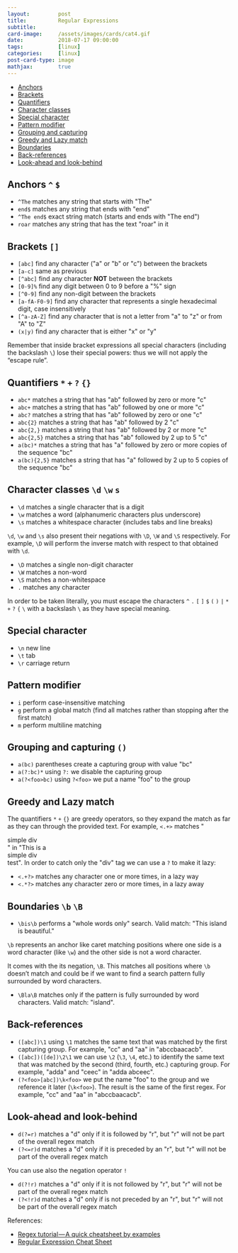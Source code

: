 ```yaml
---
layout:         post
title:          Regular Expressions
subtitle:
card-image:     /assets/images/cards/cat4.gif
date:           2018-07-17 09:00:00
tags:           [linux]
categories:     [linux]
post-card-type: image
mathjax:        true
---
```


* <a href="#Anchors">Anchors</a>
* <a href="#Brackets">Brackets</a>
* <a href="#Quantifiers">Quantifiers</a>
* <a href="#Character classes">Character classes</a>
* <a href="#Special character">Special character</a>
* <a href="#Pattern modifier">Pattern modifier</a>
* <a href="#Grouping and capturing">Grouping and capturing</a>
* <a href="#Greedy and Lazy match">Greedy and Lazy match</a>
* <a href="#Boundaries">Boundaries</a>
* <a href="#Back-references">Back-references</a>
* <a href="#Look-ahead and look-behind">Look-ahead and look-behind</a>

## <a name="Anchors">Anchors `^` `$`</a>

* `^The` matches any string that starts with "The"
* `end$` matches any string that ends with "end"
* `^The end$` exact string match (starts and ends with "The end")
* `roar` matches any string that has the text "roar" in it

## <a name="Brackets">Brackets `[]`</a>

* `[abc]` find any character ("a" or "b" or "c") between the brackets
* `[a-c]` same as previous
* `[^abc]` find any character **NOT** between the brackets
* `[0-9]%` find any digit between 0 to 9 before a "%" sign
* `[^0-9]` find any non-digit between the brackets
* `[a-fA-F0-9]` find any character that represents a single hexadecimal digit, case insensitively
* `[^a-zA-Z]` find any character that is not a letter from "a" to "z" or from "A" to "Z"
* `(x|y)` find any character that is either "x" or "y"

Remember that inside bracket expressions all special characters (including the backslash `\`) lose their special powers: thus we will not apply the “escape rule”.

## <a name="Quantifiers">Quantifiers `*` `+` `?` `{}`</a>

* `abc*` matches a string that has "ab" followed by zero or more "c"
* `abc+` matches a string that has "ab" followed by one or more "c"
* `abc?` matches a string that has "ab" followed by zero or one "c"
* `abc{2}` matches a string that has "ab" followed by 2 "c"
* `abc{2,}` matches a string that has "ab" followed by 2 or more "c"
* `abc{2,5}` matches a string that has "ab" followed by 2 up to 5 "c"
* `a(bc)*` matches a string that has "a" followed by zero or more copies of the sequence "bc"
* `a(bc){2,5}` matches a string that has "a" followed by 2 up to 5 copies of the sequence "bc"

## <a name="Character classes">Character classes `\d` `\w` `s`</a>

* `\d` matches a single character that is a digit
* `\w` matches a word (alphanumeric characters plus underscore)
* `\s` matches a whitespace character (includes tabs and line breaks)

`\d`, `\w` and `\s` also present their negations with `\D`, `\W` and `\S` respectively. For example, `\D` will perform the inverse match with respect to that obtained with `\d`.

* `\D` matches a single non-digit character
* `\W` matches a non-word
* `\S` matches a non-whitespace
* `.` matches any character

In order to be taken literally, you must escape the characters `^` `.` `[` `]` `$` `(` `)` `|` `*` `+` `?` `{` `\` with a backslash `\` as they have special meaning.


## <a name="Special character">Special character</a>

* `\n` new line
* `\t` tab
* `\r` carriage return

## <a name="Pattern modifier">Pattern modifier</a>

* `i` perform case-insensitive matching
* `g` perform a global match (find all matches rather than stopping after the first match)
* `m` perform multiline matching

## <a name="Grouping and capturing">Grouping and capturing `()`</a>

* `a(bc)` parentheses create a capturing group with value "bc"
* `a(?:bc)*` using `?:` we disable the capturing group
* `a(?<foo>bc)` using `?<foo>` we put a name "foo" to the group

## <a name="Greedy and Lazy match">Greedy and Lazy match</a>

The quantifiers `*` `+` `{}` are greedy operators, so they expand the match as far as they can through the provided text.  For example, `<.+>` matches "<div>simple div</div>" in "This is a <div> simple div</div> test". In order to catch only the "div" tag we can use a `?` to make it lazy:

* `<.+?>` matches any character one or more times, in a lazy way
* `<.*?>` matches any character zero or more times, in a lazy away

## <a name="Boundaries">Boundaries `\b` `\B`</a>

* `\bis\b` performs a "whole words only" search. Valid match: "This island is beautiful."

`\b` represents an anchor like caret matching positions where one side is a word character (like `\w`) and the other side is not a word character.

It comes with the its negation, `\B`. This matches all positions where `\b` doesn’t match and could be if we want to find a search pattern fully surrounded by word characters.

* `\Bla\B` matches only if the pattern is fully surrounded by word characters. Valid match: "island".

## <a name="Back-references">Back-references</a>

* `([abc])\1` using `\1` matches the same text that was matched by the first capturing group. For example, "cc" and "aa" in "abccbaacacb".
* `([abc])([de])\2\1` we can use `\2` (`\3`, `\4`, etc.) to identify the same text that was matched by the second (third, fourth, etc.) capturing group. For example, "adda" and "ceec" in "adda abceec".
* `(?<foo>[abc])\k<foo>` we put the name "foo" to the group and we reference it later (`\k<foo>`). The result is the same of the first regex. For example, "cc" and "aa" in "abccbaacacb".

## <a name="Look-ahead and look-behind">Look-ahead and look-behind</a>

* `d(?=r)` matches a "d" only if it is followed by "r", but "r" will not be part of the overall regex match
* `(?<=r)d` matches a "d" only if it is preceded by an "r", but "r" will not be part of the overall regex match

You can use also the negation operator `!`

* `d(?!r)` matches a "d" only if it is not followed by "r", but "r" will not be part of the overall regex match
* `(?<!r)d` matches a "d" only if is not preceded by an "r", but "r" will not be part of the overall regex match

References:

* [<u>Regex tutorial — A quick cheatsheet by examples</u>](https://medium.com/factory-mind/regex-tutorial-a-simple-cheatsheet-by-examples-649dc1c3f285)
* [<u>Regular Expression Cheat Sheet</u>](https://github.com/niklongstone/regular-expression-cheat-sheet)
